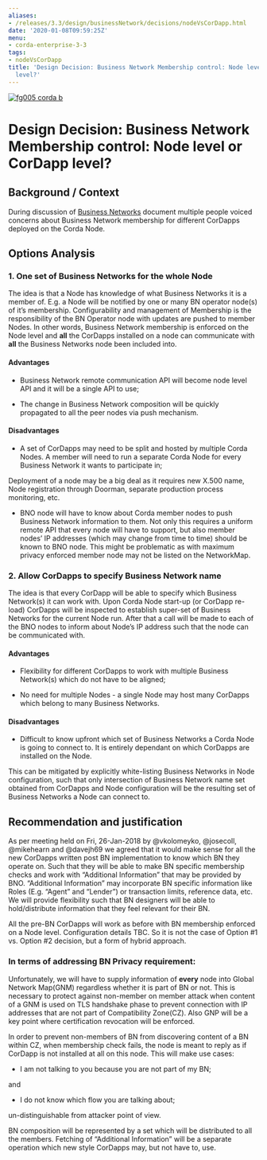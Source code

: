 ```yaml
---
aliases:
- /releases/3.3/design/businessNetwork/decisions/nodeVsCorDapp.html
date: '2020-01-08T09:59:25Z'
menu:
- corda-enterprise-3-3
tags:
- nodeVsCorDapp
title: 'Design Decision: Business Network Membership control: Node level or CorDapp
  level?'
---
```


[![fg005 corda b](https://www.corda.net/wp-content/uploads/2016/11/fg005_corda_b.png "fg005 corda b")](https://www.corda.net/wp-content/uploads/2016/11/fg005_corda_b.png)
    
# Design Decision: Business Network Membership control: Node level or CorDapp level?


## Background / Context

During discussion of [Business Networks](../design.md) document multiple people voiced concerns
                about Business Network membership for different CorDapps deployed on the Corda Node.


## Options Analysis


### 1. One set of Business Networks for the whole Node

The idea is that a Node has knowledge of what Business Networks it is a member of. E.g. a Node will be notified by one or
                    many BN operator node(s) of it’s membership. Configurability and management of Membership is the responsibility of the
                    BN Operator node with updates are pushed to member Nodes.
                    In other words, Business Network membership is enforced on the Node level
                    and **all** the CorDapps installed on a node can communicate with **all** the Business Networks node been included into.


#### Advantages


* Business Network remote communication API will become node level API and it will be a single API to use;


* The change in Business Network composition will be quickly propagated to all the peer nodes via push mechanism.



#### Disadvantages


* A set of CorDapps may need to be split and hosted by multiple Corda Nodes. A member will need to run a separate
                                Corda Node for every Business Network it wants to participate in;

Deployment of a node may be a big deal as it requires new X.500 name, Node registration through
                                Doorman, separate production process monitoring, etc.


* BNO node will have to know about Corda member nodes to push Business Network information to them. Not only this
                                requires a uniform remote API that every node will have to support, but also member nodes’ IP addresses
                                (which may change from time to time) should be known to BNO node. This might be problematic as with maximum privacy
                                enforced member node may not be listed on the NetworkMap.



### 2. Allow CorDapps to specify Business Network name

The idea is that every CorDapp will be able to specify which Business Network(s) it can work with.
                    Upon Corda Node start-up (or CorDapp re-load) CorDapps will be inspected to establish super-set of Business Networks
                    for the current Node run.
                    After that a call will be made to each of the BNO nodes to inform about Node’s IP address such that the node can be
                    communicated with.


#### Advantages


* Flexibility for different CorDapps to work with multiple Business Network(s) which do not have to be aligned;


* No need for multiple Nodes - a single Node may host many CorDapps which belong to many Business Networks.



#### Disadvantages


* Difficult to know upfront which set of Business Networks a Corda Node is going to connect to.
                                It is entirely dependant on which CorDapps are installed on the Node.

This can be mitigated by explicitly white-listing Business Networks in Node configuration, such that only intersection
                                of Business Network name set obtained from CorDapps and Node configuration will be the resulting set of Business Networks
                                a Node can connect to.



## Recommendation and justification

As per meeting held on Fri, 26-Jan-2018 by @vkolomeyko, @josecoll, @mikehearn and @davejh69
                we agreed that it would make sense for all the new CorDapps written post BN implementation
                to know which BN they operate on.
                Such that they will be able to make BN specific membership checks and work with “Additional Information” that may be provided by BNO.
                “Additional Information” may incorporate BN specific information like Roles (E.g. “Agent” and “Lender”)
                or transaction limits, reference data, etc.
                We will provide flexibility such that BN designers will be able to hold/distribute information that they feel relevant for their BN.

All the pre-BN CorDapps will work as before with BN membership enforced on a Node level. Configuration details TBC.
                So it is not the case of Option #1 vs. Option #2 decision, but a form of hybrid approach.


### In terms of addressing BN Privacy requirement:

Unfortunately, we will have to supply information of **every** node into Global Network Map(GNM) regardless whether it is part of BN or not.
                    This is necessary to protect against non-member on member attack when content of a GNM is used on TLS handshake phase to prevent
                    connection with IP addresses that are not part of Compatibility Zone(CZ).
                    Also GNP will be a key point where certification revocation will be enforced.

In order to prevent non-members of BN from discovering content of a BN within CZ, when membership check fails, the node is meant to reply as if CorDapp is not installed at all on this node.
                    This will make use cases:


* I am not talking to you because you are not part of my BN;


and


* I do not know which flow you are talking about;


un-distinguishable from attacker point of view.

BN composition will be represented by a set which will be distributed to all the members.
                    Fetching of “Additional Information” will be a separate operation which new style CorDapps may, but not have to, use.


